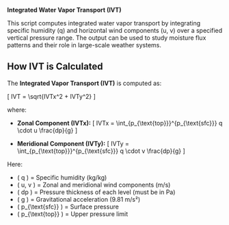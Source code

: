 **Integrated Water Vapor Transport (IVT)**

This script computes integrated water vapor transport by integrating specific humidity (q) and horizontal wind components (u, v) over a specified vertical pressure range. The output can be used to study moisture flux patterns and their role in large-scale weather systems.

## How IVT is Calculated

The **Integrated Vapor Transport (IVT)** is computed as:

\[
IVT = \sqrt{IVTx^2 + IVTy^2}
\]

where:

- **Zonal Component (IVTx):**
  \[
  IVTx = \int_{p_{\text{top}}}^{p_{\text{sfc}}} q \cdot u \frac{dp}{g}
  \]
  
- **Meridional Component (IVTy):**
  \[
  IVTy = \int_{p_{\text{top}}}^{p_{\text{sfc}}} q \cdot v \frac{dp}{g}
  \]

Here:
- \( q \) = Specific humidity (kg/kg)
- \( u, v \) = Zonal and meridional wind components (m/s)
- \( dp \) = Pressure thickness of each level (must be in Pa)
- \( g \) = Gravitational acceleration (9.81 m/s²)
- \( p_{\text{sfc}} \) = Surface pressure
- \( p_{\text{top}} \) = Upper pressure limit 
